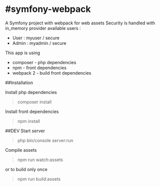 #symfony-webpack
===============

A Symfony project with webpack for web assets
Security is handled with in_memory provider
available users :
* User :  myuser / secure
* Admin : myadmin / secure

This app is using
* composer - php dependencies
* npm - front dependencies
* webpack 2 - build front dependencies

##Installation

Install php dependencies
> composer install

Install front dependencies
> npm install

##DEV
Start server
> php bin/console server:run

Compile assets
> npm run watch:assets

or to build only once
> npm run build:assets


